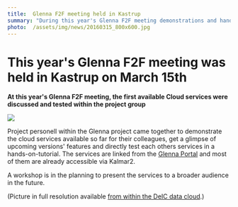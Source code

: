 ```yaml
---
title:  Glenna F2F meeting held in Kastrup 
summary: "During this year's Glenna F2F meeting demonstrations and hands-on tutorials of Cloud services available so far were held."
photo:  /assets/img/news/20160315_800x600.jpg
---
```


This year's Glenna F2F meeting was held in Kastrup on March 15th
================================================================

**At this year's Glenna F2F meeting, the first available Cloud services were discussed and tested within the project group**

<a href="{{ site.baseurl }}/assets/img/news/20160315_800x600.jpg"> <img class="smallpic" src="{{ site.baseurl }}/assets/img/news/20160315_200x133.jpg"> </a>

Project personell within the Glenna project came together to demonstrate the cloud services available so far for their colleagues, get a glimpse of upcoming versions' features and directly test each others services in a hands-on-tutorial. The services are linked from the <a href="https://wiki.neic.no/wiki/Glenna_Portal">Glenna Portal</a> and most of them are already accessible via Kalmar2.

A workshop is in the planning to present the services to a broader audience in the future.

(Picture in full resolution available <a href="https://data.deic.dk/shared/19f409bbb6de9ebbbff15b6ca7a3fcb3">from within the DeIC data cloud</a>.)

